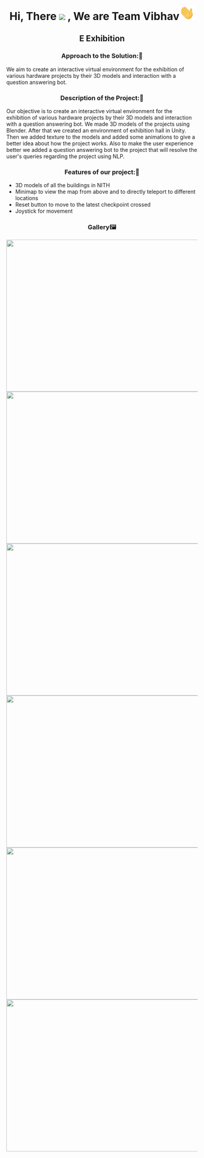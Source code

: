 <h1 align="Center">  Hi, There <img src="https://media.giphy.com/media/WUlplcMpOCEmTGBtBW/giphy.gif" width="40px"> , We are Team Vibhav<img src="https://raw.githubusercontent.com/ABSphreak/ABSphreak/master/gifs/Hi.gif" width="40px" /> </h1>

<h2 align="Center">E Exhibition</h2>

<h3 align="Center">Approach to the Solution:🚀</h3>
We aim to create an interactive virtual environment for the exhibition of various hardware projects by their 3D models and interaction with a question answering bot.


<h3 align="Center">Description of the Project:📜</h3>
Our objective is to create an interactive virtual environment for the exhibition of various hardware projects by their 3D models and interaction with a question answering bot.
We made 3D models of the projects using Blender. After that we created an environment of exhibition hall in Unity. Then we added texture to the models and added some animations to give a better idea about how the project works. 
Also to make the user experience better we added a question answering bot to the project that will resolve the user's queries regarding the project using NLP.

<h3 align="Center">Features of our project:📌</h3>
<ul>
  <li>3D models of all the buildings in NITH</li>
  <li>Minimap to view the map from above and to directly teleport to different locations</li>
  <li>Reset button to move to the latest checkpoint crossed</li>
  <li>Joystick for movement</li>
  </ul>
<h3 align ="Center">Gallery🖼️</h3>
<img align="center" src="https://user-images.githubusercontent.com/62131484/113925459-aaf0cc00-9808-11eb-905f-f2c11862edcc.jpg" width = "900" height="400" >
<img align="center" src="https://user-images.githubusercontent.com/62131484/113925472-adebbc80-9808-11eb-90fb-e2f494176a26.jpg" width="900" height="400" >
<img align="center" src = "https://user-images.githubusercontent.com/62131484/113925476-af1ce980-9808-11eb-8ccc-2bb1f634504c.jpg" width = "900" height="400" >
<img align="center" src = "https://user-images.githubusercontent.com/62131484/113925485-b0e6ad00-9808-11eb-8e46-f49486f78639.jpg"  width = "900" height="400" >
<img align="center" src = "https://user-images.githubusercontent.com/62131484/113925487-b0e6ad00-9808-11eb-92d5-2a0ce69cd2d6.jpg"  width = "900" height="400" >
<img align="center" src = "https://user-images.githubusercontent.com/62131484/113925495-b2b07080-9808-11eb-8b63-75d4bf983b46.jpg"  width = "900" height="400" >



